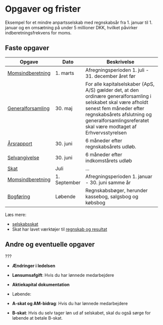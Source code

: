 # Opgaver og frister

Eksempel for et mindre anpartsselskab med regnskabsår fra 1. januar til 1. januar og en omsætning på under 5 millioner DKK, hvilket påvirker indberetningsfrekvens for moms.

## Faste opgaver



|Opgave|Dato|Beskrivelse|
|-|-|-|
|[Momsindberetning](./moms.md)|1. marts|Afregningsperioden 1. juli - 31. december året før|
|[Generalforsamling](generalforsamling.md)|30. maj|For alle kapitalselskaber (ApS, A/S) gælder det, at den ordinære generalforsamling i selskabet skal være afholdt senest fem måneder efter regnskabsårets afslutning og generalforsamlingsreferatet skal være modtaget af Erhvervsstyrelsen|
|[Årsrapport]()|30. juni|6 måneder efter regnskabsårets udløb.|
|[Selvangivelse](selvangivelse.md)|30. juni|6 måneder efter indkomstårets udløb|
|[Skat]()|Juli|...|
|[Momsindberetning](./moms.md)|1. September|Afregningsperioden 1. januar - 30. juni samme år|
|[Bogføring]()|Løbende|Regnskabsbøger, herunder kassebog, salgsbog og købsbog|


Læs mere:
- [selskabsskat](https://skat.dk/data.aspx?oid=2234853)
- Skat har lavet værktøjer til [regnskab og resultat](https://skat.dk/data.aspx?oid=4466)

## Andre og eventuelle opgaver

???
- **Ændringer i ledelsen**
- **Lønsumsafgift**: Hvis du har lønnede medarbejdere
- **Aktiekapital dokumentation**

- Løbende:
- **A-skat og AM-bidrag**: Hvis du har lønnede medarbejdere
- **B-skat**: Hvis du selv tager løn ud af selskabet, skal du også sørge for løbende at betale B-skat.
